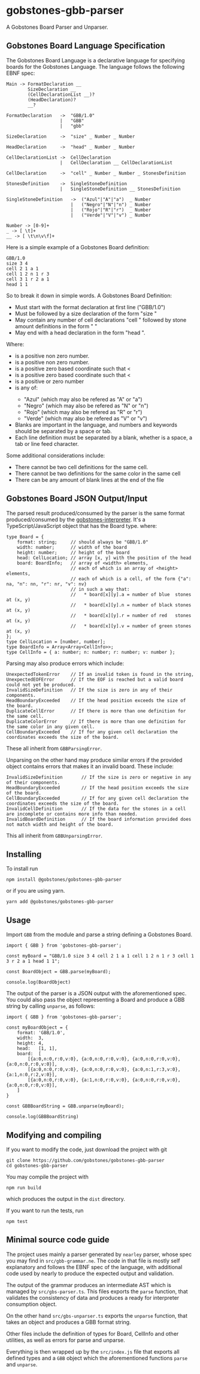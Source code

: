 # gobstones-gbb-parser

A Gobstones Board Parser and Unparser.

## Gobstones Board Language Specification

The Gobstones Board Language is a declarative language for specifying boards for the Gobstones Language. The language follows the following EBNF spec:

```
Main ->	FormatDeclaration __
        SizeDeclaration __
        (CellDeclarationList __)?
        (HeadDeclaration)?
        __?

FormatDeclaration   ->  "GBB/1.0"
                    |   "GBB"
                    |   "gbb"

SizeDeclaration     ->  "size" _ Number _ Number

HeadDeclaration     ->  "head" _ Number _ Number

CellDeclarationList ->  CellDeclaration
                    |   CellDeclaration __ CellDeclarationList

CellDeclaration     ->  "cell" _ Number _ Number _ StonesDefinition

StonesDefinition    ->  SingleStoneDefinition
                    |   SingleStoneDefinition __ StonesDefinition

SingleStoneDefinition   ->  ("Azul"|"A"|"a")  _ Number
                        |   ("Negro"|"N"|"n") _ Number
                        |   ("Rojo"|"R"|"r")  _ Number
                        |   ("Verde"|"V"|"v") _ Number

Number -> [0-9]+
_ -> [ \t]+
__ -> [ \t\n\v\f]+
```

Here is a simple example of a Gobstones Board definition:

```
GBB/1.0
size 3 4
cell 2 1 a 1
cell 1 2 n 1 r 3
cell 3 1 r 2 a 1
head 1 1
```

So to break it down in simple words. A Gobstones Board Definition:
* Must start with the format declaration at first line ("GBB/1.0")
* Must be followed by a size declaration of the form "size <width> <height>"
* May contain any number of cell declarations "cell <x-coordinate> <y-coordinate>" followed by stone amount definitions in the form "<color> <amount>"
* May end with a head declaration in the form "head <x-coordinate> <y-coordinate>".

Where:
* <width> is a positive non zero number.
* <height> is a positive non zero number.
* <x-coordinate> is a positive zero based coordinate such that <x-coordinate> < <width>
* <y-coordinate> is a positive zero based coordinate such that <y-coordinate> < <height>
* <amount> is a positive or zero number
* <color> is any of:
    * "Azul" (which may also be refered as "A" or "a")
    * "Negro" (which may also be refered as "N" or "n")
    * "Rojo" (which may also be refered as "R" or "r")
    * "Verde" (which may also be refered as "V" or "v")
* Blanks are important in the language, and numbers and keywords should be separated by a space or tab.
* Each line definition must be separated by a blank, whether is a space, a tab or line feed character.

Some additional considerations include:
* There cannot be two cell definitions for the same cell.
* There cannot be two definitions for the same color in the same cell
* There can be any amount of blank lines at the end of the file

## Gobstones Board JSON Output/Input

The parsed result produced/consumed by the parser is the same format produced/consumed by the [gobstones-interpreter](https://github.com/gobstones/gobstones-interpreter). It's a TypeScript/JavaScript object that has the Board type. where:

```
type Board = {
    format: string;     // should always be "GBB/1.0"
    width: number;      // width of the board
    height: number;     // height of the board
    head: CellLocation; // array [x, y] with the position of the head 
    board: BoardInfo;   // array of <width> elements,
                        // each of which is an array of <height> elements,
                        // each of which is a cell, of the form {"a": na, "n": nn, "r": nr, "v": nv}
                        // in such a way that:
                        //   * board[x][y].a = number of blue  stones at (x, y)
                        //   * board[x][y].n = number of black stones at (x, y)
                        //   * board[x][y].r = number of red   stones at (x, y)
                        //   * board[x][y].v = number of green stones at (x, y)
};
type CellLocation = [number, number];
type BoardInfo = Array<Array<CellInfo>>;
type CellInfo = { a: number; n: number; r: number; v: number };
```

Parsing may also produce errors which include:

```
UnexpectedTokenError    // If an invalid token is found in the string,
UnexpectedEOFError      // If the EOF is reached but a valid board could not yet be produced.
InvalidSizeDefinition   // If the size is zero in any of their components.
HeadBoundaryExceeded    // If the head position exceeds the size of the board.
DuplicateCellError      // If there is more than one definition for the same cell.
DuplicateColorError     // If there is more than one definition for the same color in any given cell.
CellBoundaryExceeded    // If for any given cell declaration the coordinates exceeds the size of the board.
```

These all inherit from `GBBParsingError`.

Unparsing on the other hand may produce similar errors if the provided
object contains errors that makes it an invalid board. These include:

```
InvalidSizeDefinition       // If the size is zero or negative in any of their components.
HeadBoundaryExceeded        // If the head position exceeds the size of the board.
CellBoundaryExceeded        // If for any given cell declaration the coordinates exceeds the size of the board.
InvalidCellDefinition       // If the data for the stones in a cell
are incomplete or contains more info than needed.
InvalidBoardDefinition      // If the board information provided does not match width and height of the board.
```

This all inherit from `GBBUnparsingError`.

## Installing

To install run

```
npm install @gobstones/gobstones-gbb-parser
```

or if you are using yarn.

```
yarn add @gobstones/gobstones-gbb-parser
```

## Usage

Import `GBB` from the module and parse a string defining a Gobstones Board.

```
import { GBB } from 'gobstones-gbb-parser';

const myBoard = "GBB/1.0 size 3 4 cell 2 1 a 1 cell 1 2 n 1 r 3 cell 1 3 r 2 a 1 head 1 1";

const BoardObject = GBB.parse(myBoard);

console.log(BoardObject)
```

The output of the parser is a JSON output with the aforementioned spec.
You could also pass the object representing a Board and produce a GBB string
by calling `unparse`, as follows:

```
import { GBB } from 'gobstones-gbb-parser';

const myBoardObject = {
    format: 'GBB/1.0',
    width:  3,
    height: 4,
    head:   [1, 1],
    board:  [
        [{a:0,n:0,r:0,v:0}, {a:0,n:0,r:0,v:0}, {a:0,n:0,r:0,v:0}, {a:0,n:0,r:0,v:0}],
        [{a:0,n:0,r:0,v:0}, {a:0,n:0,r:0,v:0}, {a:0,n:1,r:3,v:0}, {a:1,n:0,r:2,v:0}],
        [{a:0,n:0,r:0,v:0}, {a:1,n:0,r:0,v:0}, {a:0,n:0,r:0,v:0}, {a:0,n:0,r:0,v:0}],
    ]
}

const GBBBoardString = GBB.unparse(myBoard);

console.log(GBBBoardString)
```

## Modifying and compiling

If you want to modify the code, just download the project with git

```
git clone https://github.com/gobstones/gobstones-gbb-parser
cd gobstones-gbb-parser
```

You may compile the project with
```
npm run build
```

which produces the output in the `dist` directory.

If you want to run the tests, run
```
npm test
```

## Minimal source code guide

The project uses mainly a parser generated by `nearley` parser, whose spec
you may find in `src/gbb-grammar.ne`. The code in that file is mostly self
explanatory and follows the EBNF spec of the language, with additional code used by nearly to produce the expected output and validation.

The output of the grammar produces an intermediate AST which is managed by `src/gbs-parser.ts`. This files exports the `parse` function, that
validates the consistency of data and produces a ready for interpreter consumption object.

On the other hand `src/gbs-unparser.ts` exports the `unparse` function,
that takes an object and produces a GBB format string.

Other files include the definition of types for Board, CellInfo and other
utilities, as well as errors for parse and unparse.

Everything is then wrapped up by the `src/index.js` file that exports
all defined types and a `GBB` object which the aforementioned functions 
`parse` and `unparse`.
